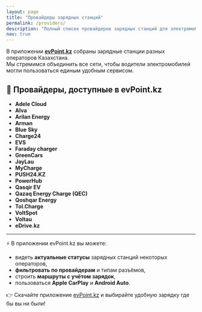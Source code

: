 ```yaml
---
layout: page
title: "Провайдеры зарядных станций"
permalink: /providers/
description: "Полный список провайдеров зарядных станций для электромобилей, представленных в приложении evPoint.kz. Более 20 операторов по всему Казахстану."
nav: true
---
```


В приложении **[evPoint.kz](https://evpoint.kz)** собраны зарядные станции разных операторов Казахстана.  
Мы стремимся объединить все сети, чтобы водители электромобилей могли пользоваться единым удобным сервисом.

## 🔌 Провайдеры, доступные в evPoint.kz

- **Adele Cloud**  
- **Alva**  
- **Arilan Energy**  
- **Arman**  
- **Blue Sky**  
- **Charge24**  
- **EVS**  
- **Faraday charger**  
- **GreenCars**  
- **JayLau**  
- **MyCharge**  
- **PUSH24.KZ**  
- **PowerHub**  
- **Qasqir EV**  
- **Qazaq Energy Charge (QEC)**  
- **Qoshqar Energy**  
- **Tol.Charge**  
- **VoltSpot**  
- **Voltau**  
- **eDrive.kz**

---

⚡ В приложении evPoint.kz вы можете:  

- видеть **актуальные статусы** зарядных станций некоторых операторов,  
- **фильтровать по провайдерам** и типам разъёмов,  
- строить **маршруты с учётом зарядок**,  
- пользоваться **Apple CarPlay** и **Android Auto**.  

👉 Скачайте приложение [evPoint.kz](https://evpoint.kz/app) и выбирайте удобную зарядку где бы вы ни были!

